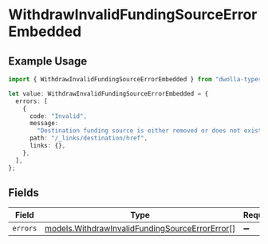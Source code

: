 # WithdrawInvalidFundingSourceErrorEmbedded

## Example Usage

```typescript
import { WithdrawInvalidFundingSourceErrorEmbedded } from "dwolla-typescript/models";

let value: WithdrawInvalidFundingSourceErrorEmbedded = {
  errors: [
    {
      code: "Invalid",
      message:
        "Destination funding source is either removed or does not exist.",
      path: "/_links/destination/href",
      links: {},
    },
  ],
};
```

## Fields

| Field                                                                                                  | Type                                                                                                   | Required                                                                                               | Description                                                                                            |
| ------------------------------------------------------------------------------------------------------ | ------------------------------------------------------------------------------------------------------ | ------------------------------------------------------------------------------------------------------ | ------------------------------------------------------------------------------------------------------ |
| `errors`                                                                                               | [models.WithdrawInvalidFundingSourceErrorError](../models/withdrawinvalidfundingsourceerrorerror.md)[] | :heavy_minus_sign:                                                                                     | N/A                                                                                                    |